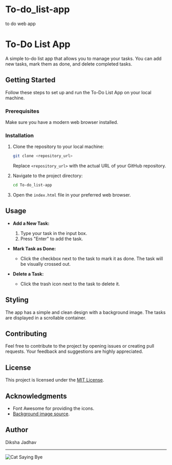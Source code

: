 # To-do_list-app
to do web app


# To-Do List App

A simple to-do list app that allows you to manage your tasks. You can add new tasks, mark them as done, and delete completed tasks.

## Getting Started

Follow these steps to set up and run the To-Do List App on your local machine.

### Prerequisites

Make sure you have a modern web browser installed.

### Installation

1. Clone the repository to your local machine:

   ```bash
   git clone <repository_url>
   ```

   Replace `<repository_url>` with the actual URL of your GitHub repository.

2. Navigate to the project directory:

   ```bash
   cd To-do_list-app
   ```

3. Open the `index.html` file in your preferred web browser.

## Usage

- **Add a New Task:**
  1. Type your task in the input box.
  2. Press "Enter" to add the task.

- **Mark Task as Done:**
  - Click the checkbox next to the task to mark it as done. The task will be visually crossed out.

- **Delete a Task:**
  - Click the trash icon next to the task to delete it.

## Styling

The app has a simple and clean design with a background image. The tasks are displayed in a scrollable container.

## Contributing

Feel free to contribute to the project by opening issues or creating pull requests. Your feedback and suggestions are highly appreciated.

## License

This project is licensed under the [MIT License](LICENSE).

## Acknowledgments

- Font Awesome for providing the icons.
- [Background image source](https://img.wallpapersafari.com/tablet/768/1024/55/35/0ibMPV.jpg).

## Author

Diksha Jadhav

---

![Cat Saying Bye](https://i.pinimg.com/564x/fd/1c/d3/fd1cd3deb21a7a64c6fe40a3a0fba86f.jpg)


